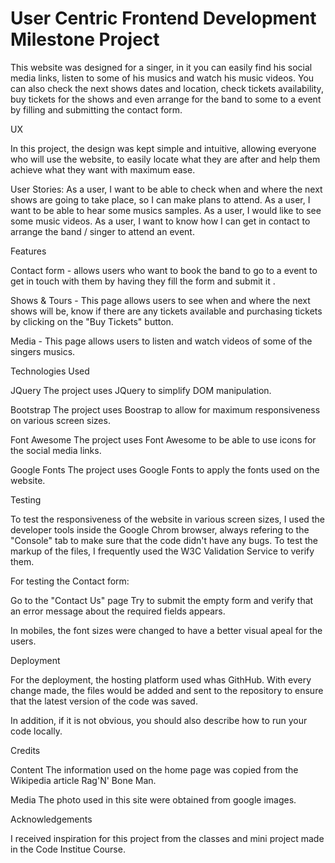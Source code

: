# User Centric Frontend Development Milestone Project  

This website was designed for a singer, in it you can easily find his social media links, listen to some of his musics and watch his music videos. You can also check the next shows dates and location, check tickets availability, buy tickets for the shows and even arrange for the band to some to a event by filling and submitting the contact form.


UX

In this project, the design was kept simple and intuitive, allowing everyone who will use the website, to easily locate what they are after and help them achieve what they want with maximum ease.

User Stories:
As a user, I want to be able to check when and where the next shows are going to take place, so I can make plans to attend.
As a user, I want to be able to hear some musics samples.
As a user, I would like to see some music videos.
As a user,  I want to know how I can get in contact to arrange the band / singer to attend an event.


Features

Contact form - allows users who want to book the band to go to a event to get in touch with them by having they fill the form and submit it .

Shows & Tours - This page allows users to see when and where the next shows will be, know if there are any tickets available and purchasing tickets by clicking on the "Buy Tickets" button.

Media - This page allows users to listen and watch videos of some of the singers musics.


Technologies Used

JQuery
The project uses JQuery to simplify DOM manipulation.

Bootstrap
The project uses Boostrap to allow for maximum responsiveness on various screen sizes.

Font Awesome
The project uses Font Awesome to be able to use icons for the social media links.

Google Fonts
The project uses Google Fonts to  apply the fonts used on the website.

Testing

To test the responsiveness of the website in various screen sizes, I used the developer tools inside the Google Chrom browser, always refering to the "Console" tab to make sure that the code didn't have any bugs.
To test the markup of the files, I frequently used the W3C Validation Service to verify them.

For testing the Contact form:

Go to the "Contact Us" page
Try to submit the empty form and verify that an error message about the required fields appears.

In mobiles, the font sizes were changed to have a better visual apeal for the users.


Deployment

For the deployment, the hosting platform used whas GithHub. With every change made, the files would be added and sent to the repository to ensure that the latest version of the code was saved.


In addition, if it is not obvious, you should also describe how to run your code locally.


Credits

Content
The information used on the home page was copied from the Wikipedia article Rag'N' Bone Man.

Media
The photo used in this site were obtained from google images.

Acknowledgements

I received inspiration for this project from the classes and mini project made in the Code Institue Course.

